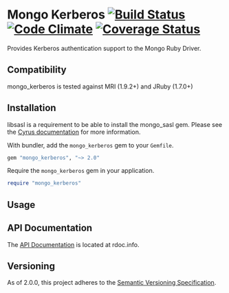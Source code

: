 Mongo Kerberos [![Build Status](https://secure.travis-ci.org/mongodb/mongo-ruby-kerberos.png?branch=master&.png)](http://travis-ci.org/mongodb/mongo-ruby-kerberos) [![Code Climate](https://codeclimate.com/github/mongodb/mongo-ruby-kerberos.png)](https://codeclimate.com/github/mongodb/mongo-ruby-kerberos) [![Coverage Status](https://coveralls.io/repos/mongodb/mongo-ruby-kerberos/badge.png?branch=master)](https://coveralls.io/r/mongodb/mongo-ruby-kerberos?branch=master)
====

Provides Kerberos authentication support to the Mongo Ruby Driver.

Compatibility
-------------

mongo_kerberos is tested against MRI (1.9.2+) and JRuby (1.7.0+)

Installation
------------

libsasl is a requirement to be able to install the mongo_sasl gem. Please see the
[Cyrus documentation](http://cyrusimap.web.cmu.edu/docs/cyrus-sasl/2.1.25/) for more
information.

With bundler, add the `mongo_kerberos` gem to your `Gemfile`.

```ruby
gem "mongo_kerberos", "~> 2.0"
```

Require the `mongo_kerberos` gem in your application.

```ruby
require "mongo_kerberos"
```

Usage
-----


API Documentation
-----------------

The [API Documentation](http://rdoc.info/github/mongodb/mongo-ruby-kerberos/master/frames) is
located at rdoc.info.

Versioning
----------

As of 2.0.0, this project adheres to the [Semantic Versioning Specification](http://semver.org/).
